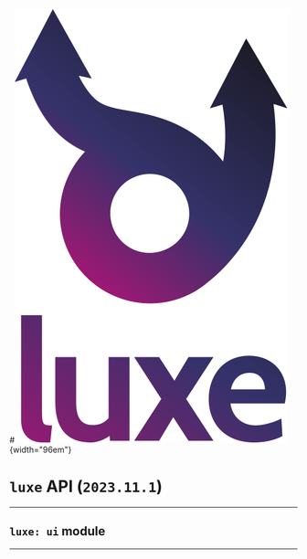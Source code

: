 #![](../../../images/luxe-dark.svg){width="96em"}

# `luxe` API (`2023.11.1`)  


---

## `luxe: ui` module


---

